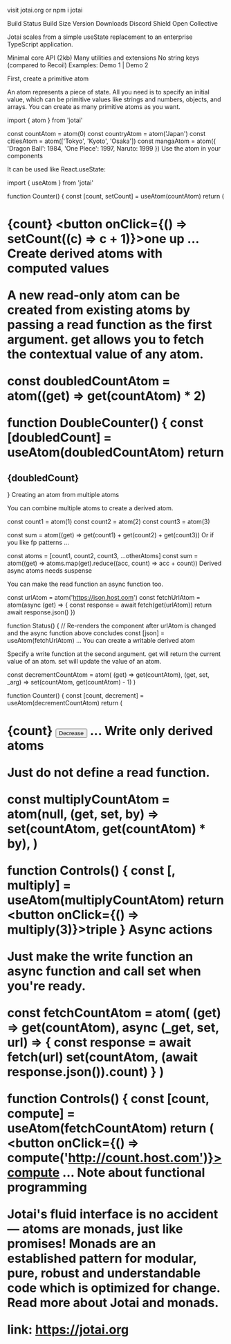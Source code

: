 visit jotai.org or npm i jotai

Build Status Build Size Version Downloads Discord Shield Open Collective

Jotai scales from a simple useState replacement to an enterprise TypeScript application.

Minimal core API (2kb)
Many utilities and extensions
No string keys (compared to Recoil)
Examples: Demo 1 | Demo 2

First, create a primitive atom

An atom represents a piece of state. All you need is to specify an initial value, which can be primitive values like strings and numbers, objects, and arrays. You can create as many primitive atoms as you want.

import { atom } from 'jotai'

const countAtom = atom(0)
const countryAtom = atom('Japan')
const citiesAtom = atom(['Tokyo', 'Kyoto', 'Osaka'])
const mangaAtom = atom({ 'Dragon Ball': 1984, 'One Piece': 1997, Naruto: 1999 })
Use the atom in your components

It can be used like React.useState:

import { useAtom } from 'jotai'

function Counter() {
  const [count, setCount] = useAtom(countAtom)
  return (
    <h1>
      {count}
      <button onClick={() => setCount((c) => c + 1)}>one up</button>
      ...
Create derived atoms with computed values

A new read-only atom can be created from existing atoms by passing a read function as the first argument. get allows you to fetch the contextual value of any atom.

const doubledCountAtom = atom((get) => get(countAtom) * 2)

function DoubleCounter() {
  const [doubledCount] = useAtom(doubledCountAtom)
  return <h2>{doubledCount}</h2>
}
Creating an atom from multiple atoms

You can combine multiple atoms to create a derived atom.

const count1 = atom(1)
const count2 = atom(2)
const count3 = atom(3)

const sum = atom((get) => get(count1) + get(count2) + get(count3))
Or if you like fp patterns ...

const atoms = [count1, count2, count3, ...otherAtoms]
const sum = atom((get) => atoms.map(get).reduce((acc, count) => acc + count))
Derived async atoms needs suspense

You can make the read function an async function too.

const urlAtom = atom('https://json.host.com')
const fetchUrlAtom = atom(async (get) => {
  const response = await fetch(get(urlAtom))
  return await response.json()
})

function Status() {
  // Re-renders the component after urlAtom is changed and the async function above concludes
  const [json] = useAtom(fetchUrlAtom)
  ...
You can create a writable derived atom

Specify a write function at the second argument. get will return the current value of an atom. set will update the value of an atom.

const decrementCountAtom = atom(
  (get) => get(countAtom),
  (get, set, _arg) => set(countAtom, get(countAtom) - 1)
)

function Counter() {
  const [count, decrement] = useAtom(decrementCountAtom)
  return (
    <h1>
      {count}
      <button onClick={decrement}>Decrease</button>
      ...
Write only derived atoms

Just do not define a read function.

const multiplyCountAtom = atom(null, (get, set, by) =>
  set(countAtom, get(countAtom) * by),
)

function Controls() {
  const [, multiply] = useAtom(multiplyCountAtom)
  return <button onClick={() => multiply(3)}>triple</button>
}
Async actions

Just make the write function an async function and call set when you're ready.

const fetchCountAtom = atom(
  (get) => get(countAtom),
  async (_get, set, url) => {
    const response = await fetch(url)
    set(countAtom, (await response.json()).count)
  }
)

function Controls() {
  const [count, compute] = useAtom(fetchCountAtom)
  return (
    <button onClick={() => compute('http://count.host.com')}>compute</button>
    ...
Note about functional programming

Jotai's fluid interface is no accident — atoms are monads, just like promises! Monads are an established pattern for modular, pure, robust and understandable code which is optimized for change. Read more about Jotai and monads.


link: https://jotai.org
